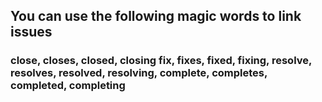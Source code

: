## You can use the following magic words to link issues

### close, closes, closed, closing fix, fixes, fixed, fixing, resolve, resolves, resolved, resolving, complete, completes, completed, completing
